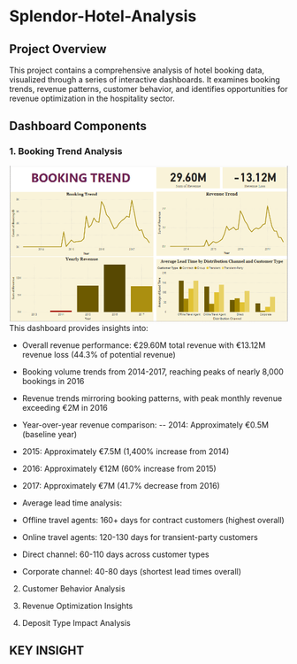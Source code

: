 # Splendor-Hotel-Analysis
## Project Overview
This project contains a comprehensive analysis of hotel booking data, visualized through a series of interactive dashboards. It examines booking trends, revenue patterns, customer behavior, and identifies opportunities for revenue optimization in the hospitality sector.

## Dashboard Components
### 1. Booking Trend Analysis
![Booking Trend.png](https://github.com/giftekpen/Splendor-Hotel-Analysis/blob/main/Booking%20Trend.png)
This dashboard provides insights into:
- Overall revenue performance: €29.60M total revenue with €13.12M revenue loss (44.3% of potential revenue)
- Booking volume trends from 2014-2017, reaching peaks of nearly 8,000 bookings in 2016
- Revenue trends mirroring booking patterns, with peak monthly revenue exceeding €2M in 2016

- Year-over-year revenue comparison:
-- 2014: Approximately €0.5M (baseline year)
 - 2015: Approximately €7.5M (1,400% increase from 2014)
 - 2016: Approximately €12M (60% increase from 2015)
 - 2017: Approximately €7M (41.7% decrease from 2016)

- Average lead time analysis:
 - Offline travel agents: 160+ days for contract customers (highest overall)
 - Online travel agents: 120-130 days for transient-party customers
 - Direct channel: 60-110 days across customer types
 - Corporate channel: 40-80 days (shortest lead times overall)

2. Customer Behavior Analysis




3. Revenue Optimization Insights




4. Deposit Type Impact Analysis

## KEY INSIGHT
